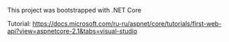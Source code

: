 This project was bootstrapped with .NET Core

Tutorial: https://docs.microsoft.com/ru-ru/aspnet/core/tutorials/first-web-api?view=aspnetcore-2.1&tabs=visual-studio
